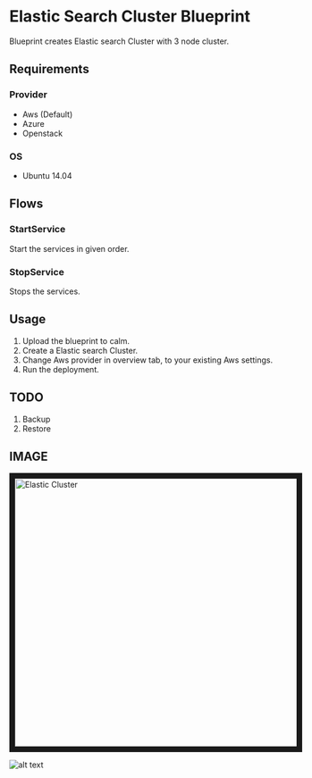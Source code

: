 Elastic Search Cluster Blueprint
=======================

Blueprint creates Elastic search Cluster with 3 node cluster.

Requirements
------------
### Provider
- Aws (Default)
- Azure
- Openstack

### OS
- Ubuntu 14.04

Flows
-------
### StartService
Start the services in given order.
### StopService
Stops the services.

Usage
-----
1. Upload the blueprint to calm.
2. Create a Elastic search Cluster.
3. Change Aws provider in overview tab, to your existing Aws settings.
4. Run the deployment.


TODO
-----
1. Backup 
2. Restore

IMAGE
-----
<img src="http://s3.amazonaws.com/calm-github-images/ElasticSearchCluster.png" alt="Elastic Cluster" width="640" height="480" border="10" /></a>

![alt text](http://p5.zdassets.com/hc/settings_assets/663149/200053878/mN1xL8tNpRRq3ws1id2YiA-calm_logo_white.png "Calm.io")